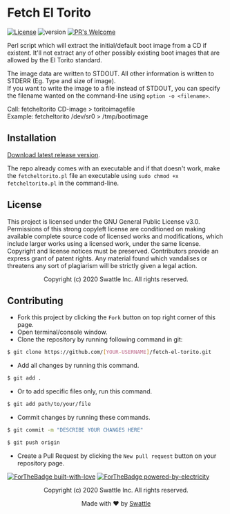 # Fetch El Torito
[![License](https://img.shields.io/badge/License-GPLv3-blue.svg)](https://opensource.org/licenses/GPL-3.0)
![version](https://img.shields.io/badge/version-1.0-brightgreen)
[![PR's Welcome](https://img.shields.io/badge/PRs-welcome-brightgreen.svg?style=flat)](http://makeapullrequest.com) 

Perl script which will extract the initial/default boot image from a CD if existent. It'll not extract any of other possibly existing boot images that are allowed by the El Torito standard.

The image data are written to STDOUT. All other information is written to
STDERR (Eg. Type and size of image). <br />
If you want to write the image to a file instead of STDOUT, you can
specify the filename wanted on the command-line using ```option -o <filename>```.

Call: 	 fetcheltorito CD-image > toritoimagefile <br />
Example: fetcheltorito /dev/sr0  > /tmp/bootimage

## Installation

[Download latest release version](https://github.com/swattle/fetch-el-torito/releases/download/v1.0/fetch-el-torito.zip).

The repo already comes with an executable and if that doesn't work, make the ```fetcheltorito.pl``` file an executable using ```sudo chmod +x fetcheltorito.pl``` in the command-line.

## License
This project is licensed under the GNU General Public License v3.0. Permissions of this strong copyleft license are conditioned on making available complete source code of licensed works and modifications, which include larger works using a licensed work, under the same license. Copyright and license notices must be preserved. Contributors provide an express grant of patent rights. Any material found which vandalises or threatens any sort of plagiarism will be strictly given a legal action.

 <p align="center"> Copyright (c) 2020 Swattle Inc. All rights reserved.</p>

## Contributing
- Fork this project by clicking the ```Fork``` button on top right corner of this page.
- Open terminal/console window. 
- Clone the repository by running following command in git:
 ```bash
$ git clone https://github.com/[YOUR-USERNAME]/fetch-el-torito.git
```
- Add all changes by running this command.
```bash
$ git add .
```
- Or to add specific files only, run this command.
```bash
$ git add path/to/your/file
```
- Commit changes by running these commands.
```bash
$ git commit -m "DESCRIBE YOUR CHANGES HERE"

$ git push origin
```
- Create a Pull Request by clicking the ```New pull request``` button on your repository page.

[![ForTheBadge built-with-love](http://ForTheBadge.com/images/badges/built-with-love.svg)](https://GitHub.com/swattle/) 
[![ForTheBadge powered-by-electricity](http://ForTheBadge.com/images/badges/powered-by-electricity.svg)](http://ForTheBadge.com)

<p align="center"> Copyright (c) 2020 Swattle Inc. All rights reserved.</p>
<p align="center"> Made with ❤ by <a href="https://github.com/swattle">Swattle</a></p>
